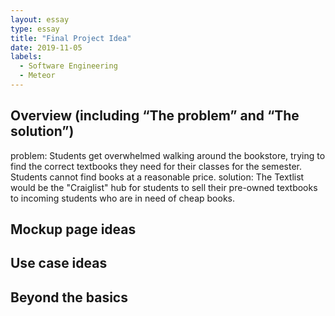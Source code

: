 ```yaml
---
layout: essay
type: essay
title: "Final Project Idea"
date: 2019-11-05
labels:
  - Software Engineering
  - Meteor
---
```


## Overview (including “The problem” and “The solution”)
problem: Students get overwhelmed walking around the bookstore, trying to find the correct textbooks they need for their classes for the semester. Students cannot find books at a reasonable price.
solution: The Textlist would be the "Craiglist" hub for students to sell their pre-owned textbooks to incoming students who are in need of cheap books.
## Mockup page ideas

## Use case ideas

## Beyond the basics
